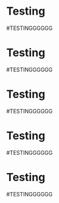 # Testing
#TESTINGGGGGG
# Testing
#TESTINGGGGGG
# Testing
#TESTINGGGGGG
# Testing
#TESTINGGGGGG
# Testing
#TESTINGGGGGG
